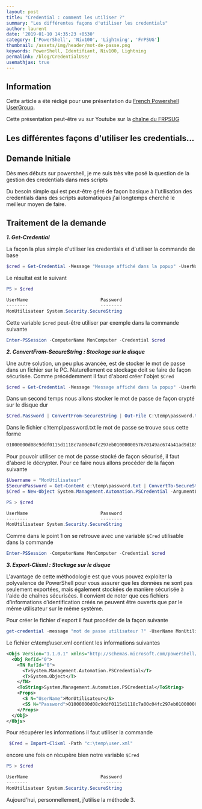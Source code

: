 ```yaml
---
layout: post
title: "Credential : comment les utiliser ?"
summary: "Les différentes façons d'utiliser les credentials"
author: laurent
date: '2019-01-10 14:35:23 +0530'
category: ['PowerShell', 'Niv100', 'Lightning', 'FrPSUG']
thumbnail: /assets/img/header/mot-de-passe.png
keywords: PowerShell, Identifiant, Niv100, Lightning
permalink: /blog/CredentialUse/
usemathjax: true
---
```


## Information

Cette article a été rédigé pour une présentation du [French Powershell UserGroup](https://frpsug.com).

Cette présentation peut-être vu sur Youtube sur la [chaîne du FRPSUG](https://www.youtube.com/watch?v=3OR143IPQ4o&t)

## Les différentes façons d'utiliser les credentials…

## Demande Initiale

Dès mes débuts sur powershell, je me suis très vite posé la question de la gestion des credentials dans mes scripts

Du besoin simple qui est peut-être géré de façon basique à l'utilisation des credentials dans des scripts automatiques j'ai longtemps cherché le meilleur moyen de faire.

## Traitement de la demande

___1. Get-Credential___

La façon la plus simple d'utiliser les credentials et d'utiliser la commande de base

```powershell
$cred = Get-Credential -Message "Message affiché dans la popup" -UserName MonUtilisateur
```

Le résultat est le suivant

```powershell
PS > $cred

UserName                           Password
--------                           --------
MonUtilisateur System.Security.SecureString
```

Cette variable `$cred` peut-être utiliser par exemple dans la commande suivante

```powershell
Enter-PSSession -ComputerName MonComputer -Credential $cred
```

___2. ConvertFrom-SecureString : Stockage sur le disque___

Une autre solution, un peu plus avancée, est de stocker le mot de passe dans un fichier sur le PC.
Naturellement ce stockage doit se faire de façon sécurisée.
Comme précédemment il faut d'abord créer l'objet `$Cred`

```powershell
$cred = Get-Credential -Message "Message affiché dans la popup" -UserName MonUtilisateur
```

Dans un second temps nous allons stocker le mot de passe de façon crypté sur le disque dur

```powershell
$Cred.Password | ConvertFrom-SecureString | Out-File C:\temp\password.txt
```

Dans le fichier c:\temp\password.txt le mot de passe se trouve sous cette forme

```xml
01000000d08c9ddf0115d1118c7a00c04fc297eb0100000057670149ac674a41ad9d185a8a82724b0000000002000000000010660000000100002000000093aaaf1ed598a69bbfb4cc77e81dfeb2786f26db6184538833af18054ef1a8a3000000000e800000000200002000000098c97f4f344d0159f337966d55060ad3297cae7515938457a713ddd9eaac5cdf200000003d986891fb27cb3983f798082083ac734d97d6235a186d3cc43db26f63bd44684000000018620d4739c0a26a6261e8c9867e94605cd35c61090c982999d5bb09fb54ec7d9a3499ebeb304c67720edfa37a34fe7fd4bce8fd8468dbee5081f56c81f4ce46
```

Pour pouvoir utiliser ce mot de passe stocké de façon sécurisé, il faut d'abord le décrypter. Pour ce faire nous allons procéder de la façon suivante

```powershell
$Username = "MonUtilisateur"
$SecurePassword = Get-Content c:\temp\password.txt | ConvertTo-SecureString
$Cred = New-Object System.Management.Automation.PSCredential -ArgumentList $Username,$SecurePassword
```

```powershell
PS > $cred

UserName                           Password
--------                           --------
MonUtilisateur System.Security.SecureString
```

Comme dans le point 1 on se retrouve avec une variable `$Cred` utilisable dans la commande

```powershell
Enter-PSSession -ComputerName MonComputer -Credential $cred
```

___3. Export-Clixml : Stockage sur le disque___

L'avantage de cette méthodologie est que vous pouvez exploiter la polyvalence de PowerShell pour vous assurer que les données ne sont pas seulement exportées, mais également stockées de manière sécurisée à l'aide de chaînes sécurisées. Il convient de noter que ces fichiers d’informations d’identification créés ne peuvent être ouverts que par le même utilisateur sur le même système.

Pour créer le fichier d'export il faut procéder de la façon suivante

```powershell
get-credential -message "mot de passe utilisateur ?" -UserName MonUtilisateur | Export-Clixml -Path "c:\temp\user.xml"
```

Le fichier c:\temp\user.xml contient les informations suivantes

```xml
<Objs Version="1.1.0.1" xmlns="http://schemas.microsoft.com/powershell/2004/04">
  <Obj RefId="0">
    <TN RefId="0">
      <T>System.Management.Automation.PSCredential</T>
      <T>System.Object</T>
    </TN>
    <ToString>System.Management.Automation.PSCredential</ToString>
    <Props>
      <S N="UserName">MonUtilisateur</S>
      <SS N="Password">01000000d08c9ddf0115d1118c7a00c04fc297eb0100000057670149ac674a41ad9d185a8a82724b00000000020000000000106600000001000020000000dadd8864c9b930a2eb07a6745ac4fb5711912c318c401f7e35bb91d4d1cc180b000000000e8000000002000020000000b5a862ba266c236357445b773ca38d73ed124cf82d863ac4c11e2b48d57fca4b2000000054180930ba9fd53a6c4bdd9d7f69c044c88072b0d411486bccc1ca3cca417bf440000000d6197eafe8a133235bd1b44e376c3ff02e94da9f39b7d24b9a68ef5dbd629e44180ce15c3e67830d758fa1296f60a98cb2371ef915990c921e728f44c72c4cbd</SS>
    </Props>
  </Obj>
</Objs>
```

Pour récupérer les informations il faut utiliser la commande

```powershell
 $Cred = Import-Clixml -Path "c:\temp\user.xml"
```

encore une fois on récupère bien notre variable `$Cred`

```powershell
PS > $cred

UserName                           Password
--------                           --------
MonUtilisateur System.Security.SecureString
```

Aujourd'hui, personnellement, j'utilise la méthode 3.
